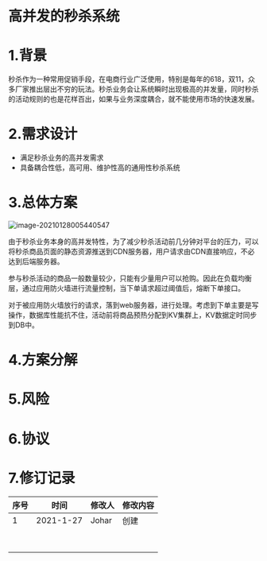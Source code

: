 # 									高并发的秒杀系统

# 1.背景

秒杀作为一种常用促销手段，在电商行业广泛使用，特别是每年的618，双11，众多厂家推出层出不穷的玩法。秒杀业务会让系统瞬时出现极高的并发量，同时秒杀的活动规则的也是花样百出，如果与业务深度耦合，就不能使用市场的快速发展。



# 2.需求设计



- 满足秒杀业务的高并发需求
- 具备耦合性低，高可用、维护性高的通用性秒杀系统



# 3.总体方案

![image-20210128005440547](C:\Users\Johar\AppData\Roaming\Typora\typora-user-images\image-20210128005440547.png)



由于秒杀业务本身的高并发特性，为了减少秒杀活动前几分钟对平台的压力，可以将秒杀商品页面的静态资源推送到CDN服务器，用户请求由CDN直接响应，不必达到后端服务器。

参与秒杀活动的商品一般数量较少，只能有少量用户可以抢购。因此在负载均衡层，通过应用防火墙进行流量控制，当下单请求超过阈值后，熔断下单接口。

对于被应用防火墙放行的请求，落到web服务器，进行处理。考虑到下单主要是写操作，数据库性能抗不住，活动前将商品预热分配到KV集群上，KV数据定时同步到DB中。



# 4.方案分解







# 5.风险







# 6.协议







# 7.修订记录



| 序号 | 时间      | 修改人 | 修改内容 |
| ---- | --------- | ------ | -------- |
| 1    | 2021-1-27 | Johar  | 创建     |
|      |           |        |          |
|      |           |        |          |
|      |           |        |          |
|      |           |        |          |
|      |           |        |          |
|      |           |        |          |
|      |           |        |          |
|      |           |        |          |



















